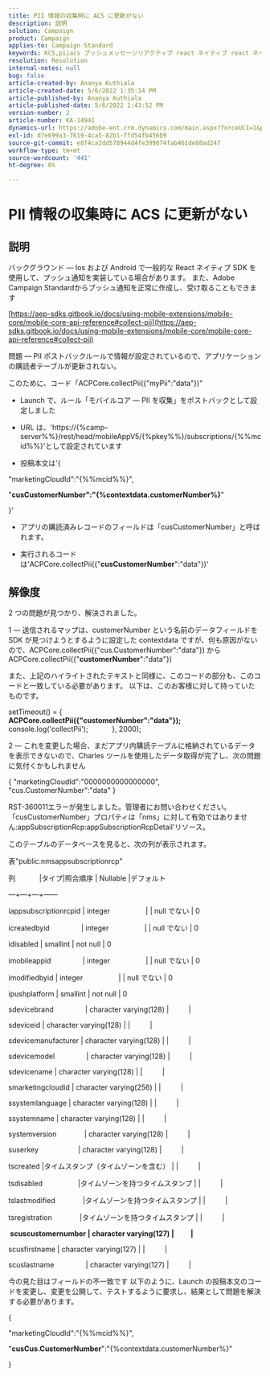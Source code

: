 ```yaml
---
title: PII 情報の収集時に ACS に更新がない
description: 説明
solution: Campaign
product: Campaign
applies-to: Campaign Standard
keywords: KCS,piiacs プッシュメッセージリアクティブ react ネイティブ react ネイティブ android ios
resolution: Resolution
internal-notes: null
bug: false
article-created-by: Ananya Kuthiala
article-created-date: 5/6/2022 1:35:14 PM
article-published-by: Ananya Kuthiala
article-published-date: 5/6/2022 1:43:52 PM
version-number: 2
article-number: KA-14941
dynamics-url: https://adobe-ent.crm.dynamics.com/main.aspx?forceUCI=1&pagetype=entityrecord&etn=knowledgearticle&id=f3b0bc5a-41cd-ec11-a7b5-0022480b639b
exl-id: d7e699a3-7619-4ca5-82b1-ffd54fb456b9
source-git-commit: e8f4ca2dd578944d4fe399074fab461de88ad247
workflow-type: tm+mt
source-wordcount: '441'
ht-degree: 0%

---
```


# PII 情報の収集時に ACS に更新がない

## 説明


バックグラウンド — Ios および Android で一般的な React ネイティブ SDK を使用して、プッシュ通知を実装している場合があります。 また、Adobe Campaign Standardからプッシュ通知を正常に作成し、受け取ることもできます

[https://aep-sdks.gitbook.io/docs/using-mobile-extensions/mobile-core/mobile-core-api-reference#collect-pii](https://aep-sdks.gitbook.io/docs/using-mobile-extensions/mobile-core/mobile-core-api-reference#collect-pii)



問題 — PII ポストバックルールで情報が設定されているので、アプリケーションの購読者テーブルが更新されない。

このために、コード「ACPCore.collectPii({&quot;myPii&quot;:&quot;data&quot;})&quot;

- Launch で、ルール「モバイルコア — PII を収集」をポストバックとして設定しました

- URL は、&#39;https://{%camp-server%%}/rest/head/mobileAppV5/{%pkey%%}/subscriptions/{%%mcid%%}&#39;として設定されています

- 投稿本文は&#39;{

&quot;marketingCloudId&quot;:&quot;{%%mcid%%}&quot;,

&quot;<b>cusCustomerNumber&quot;:&quot;{%contextdata.customerNumber%}</b>&quot;

}&#39;

- アプリの購読済みレコードのフィールドは「cusCustomerNumber」と呼ばれます。

- 実行されるコードは&#39;ACPCore.collectPii({&quot;<b>cusCustomerNumber</b>&quot;:&quot;data&quot;})&#39;


## 解像度


2 つの問題が見つかり、解決されました。



1 — 送信されるマップは、customerNumber という名前のデータフィールドを SDK が見つけようとするように設定した contextdata ですが、何も原因がないので、ACPCore.collectPii({&quot;cus.CustomerNumber&quot;:&quot;data&quot;}) から ACPCore.collectPii({&quot;<b>customerNumber</b>&quot;:&quot;data&quot;})

また、上記のハイライトされたテキストと同様に、このコードの部分も、このコードと一致している必要があります。 以下は、このお客様に対して持っていたものです。

setTimeout() = {
                <b>ACPCore.collectPii({&quot;customerNumber&quot;:&quot;data&quot;});</b>
                console.log(&#39;collectPii&#39;);            }, 2000);



2 — これを変更した場合、まだアプリ内購読テーブルに格納されているデータを表示できないので、Charles ツールを使用したデータ取得が完了し、次の問題に気付くかもしれません

{ &quot;marketingCloudId&quot;:&quot;0000000000000000&quot;, &quot;cus.CustomerNumber&quot;:&quot;data&quot; }

RST-360011エラーが発生しました。管理者にお問い合わせください。
「cusCustomerNumber」プロパティは「nms」に対して有効ではありません:appSubscriptionRcp:appSubscriptionRcpDetail&#39;リソース。

このテーブルのデータベースを見ると、次の列が表示されます。



表&quot;public.nmsappsubscriptionrcp&quot;

列            |タイプ|照合順序 | Nullable |デフォルト

—+—+—+——

iappsubscriptionrcpid | integer                  | | null でない | 0

icreatedbyid                | integer                  | | null でない | 0

idisabled | smallint | not null | 0

imobileappid                | integer                  | | null でない | 0

imodifiedbyid | integer                  | | null でない | 0

ipushplatform | smallint | not null | 0

sdevicebrand                | character varying(128) |          |

sdeviceid | character varying(128) | |          |

sdevicemanufacturer | character varying(128) | |          |

sdevicemodel                | character varying(128) |          |

sdevicename | character varying(128) | |          |

smarketingcloudid | character varying(256) | |          |

ssystemlanguage | character varying(128) | |          |

ssystemname | character varying(128) | |          |

systemversion              | character varying(128) |          |

suserkey                    | character varying(128) |          |

tscreated |タイムスタンプ（タイムゾーンを含む） | |          |

tsdisabled                  |タイムゾーンを持つタイムスタンプ | |          |

tslastmodified              |タイムゾーンを持つタイムスタンプ | |          |

tsregistration              |タイムゾーンを持つタイムスタンプ | |          |

<b> scuscustomernumber | character varying(127) |          | </b>

scusfirstname | character varying(127) | |          |

scuslastname                | character varying(127) |          |



今の見た目はフィールドの不一致です 以下のように、Launch の投稿本文のコードを変更し、変更を公開して、テストするように要求し、結果として問題を解決する必要があります。

{

&quot;marketingCloudId&quot;:&quot;{%%mcid%%}&quot;,

&quot;<b>cusCus.CustomerNumber</b>&quot;:&quot;{%contextdata.customerNumber%}&quot;

}

